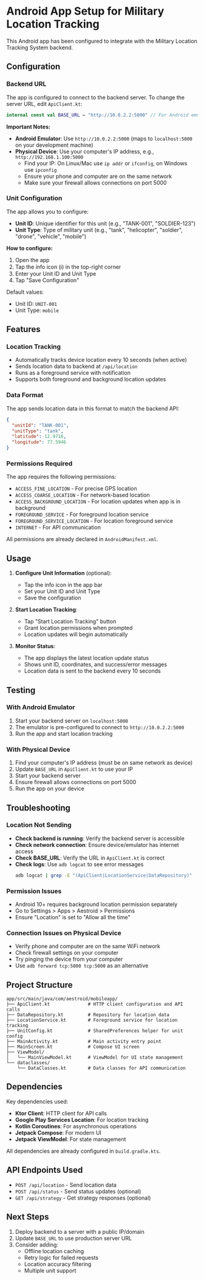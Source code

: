 # Android App Setup for Military Location Tracking

This Android app has been configured to integrate with the Military Location Tracking System backend.

## Configuration

### Backend URL

The app is configured to connect to the backend server. To change the server URL, edit `ApiClient.kt`:

```kotlin
internal const val BASE_URL = "http://10.0.2.2:5000" // For Android emulator
```

**Important Notes:**
- **Android Emulator**: Use `http://10.0.2.2:5000` (maps to `localhost:5000` on your development machine)
- **Physical Device**: Use your computer's IP address, e.g., `http://192.168.1.100:5000`
  - Find your IP: On Linux/Mac use `ip addr` or `ifconfig`, on Windows use `ipconfig`
  - Ensure your phone and computer are on the same network
  - Make sure your firewall allows connections on port 5000

### Unit Configuration

The app allows you to configure:
- **Unit ID**: Unique identifier for this unit (e.g., "TANK-001", "SOLDIER-123")
- **Unit Type**: Type of military unit (e.g., "tank", "helicopter", "soldier", "drone", "vehicle", "mobile")

**How to configure:**
1. Open the app
2. Tap the info icon (ℹ️) in the top-right corner
3. Enter your Unit ID and Unit Type
4. Tap "Save Configuration"

Default values:
- Unit ID: `UNIT-001`
- Unit Type: `mobile`

## Features

### Location Tracking
- Automatically tracks device location every 10 seconds (when active)
- Sends location data to backend at `/api/location`
- Runs as a foreground service with notification
- Supports both foreground and background location updates

### Data Format

The app sends location data in this format to match the backend API:

```json
{
  "unitId": "TANK-001",
  "unitType": "tank",
  "latitude": 12.9716,
  "longitude": 77.5946
}
```

### Permissions Required

The app requires the following permissions:
- `ACCESS_FINE_LOCATION` - For precise GPS location
- `ACCESS_COARSE_LOCATION` - For network-based location
- `ACCESS_BACKGROUND_LOCATION` - For location updates when app is in background
- `FOREGROUND_SERVICE` - For foreground location service
- `FOREGROUND_SERVICE_LOCATION` - For location foreground service
- `INTERNET` - For API communication

All permissions are already declared in `AndroidManifest.xml`.

## Usage

1. **Configure Unit Information** (optional):
   - Tap the info icon in the app bar
   - Set your Unit ID and Unit Type
   - Save the configuration

2. **Start Location Tracking**:
   - Tap "Start Location Tracking" button
   - Grant location permissions when prompted
   - Location updates will begin automatically

3. **Monitor Status**:
   - The app displays the latest location update status
   - Shows unit ID, coordinates, and success/error messages
   - Location data is sent to the backend every 10 seconds

## Testing

### With Android Emulator

1. Start your backend server on `localhost:5000`
2. The emulator is pre-configured to connect to `http://10.0.2.2:5000`
3. Run the app and start location tracking

### With Physical Device

1. Find your computer's IP address (must be on same network as device)
2. Update `BASE_URL` in `ApiClient.kt` to use your IP
3. Start your backend server
4. Ensure firewall allows connections on port 5000
5. Run the app on your device

## Troubleshooting

### Location Not Sending

- **Check backend is running**: Verify the backend server is accessible
- **Check network connection**: Ensure device/emulator has internet access
- **Check BASE_URL**: Verify the URL in `ApiClient.kt` is correct
- **Check logs**: Use `adb logcat` to see error messages
  ```bash
  adb logcat | grep -E "(ApiClient|LocationService|DataRepository)"
  ```

### Permission Issues

- Android 10+ requires background location permission separately
- Go to Settings > Apps > Aestroid > Permissions
- Ensure "Location" is set to "Allow all the time"

### Connection Issues on Physical Device

- Verify phone and computer are on the same WiFi network
- Check firewall settings on your computer
- Try pinging the device from your computer
- Use `adb forward tcp:5000 tcp:5000` as an alternative

## Project Structure

```
app/src/main/java/com/aestroid/mobileapp/
├── ApiClient.kt              # HTTP client configuration and API calls
├── DataRepository.kt         # Repository for location data
├── LocationService.kt        # Foreground service for location tracking
├── UnitConfig.kt             # SharedPreferences helper for unit config
├── MainActivity.kt           # Main activity entry point
├── MainScreen.kt             # Compose UI screen
├── ViewModel/
│   └── MainViewModel.kt      # ViewModel for UI state management
└── dataclasses/
    └── DataClasses.kt        # Data classes for API communication
```

## Dependencies

Key dependencies used:
- **Ktor Client**: HTTP client for API calls
- **Google Play Services Location**: For location tracking
- **Kotlin Coroutines**: For asynchronous operations
- **Jetpack Compose**: For modern UI
- **Jetpack ViewModel**: For state management

All dependencies are already configured in `build.gradle.kts`.

## API Endpoints Used

- `POST /api/location` - Send location data
- `POST /api/status` - Send status updates (optional)
- `GET /api/strategy` - Get strategy responses (optional)

## Next Steps

1. Deploy backend to a server with a public IP/domain
2. Update `BASE_URL` to use production server URL
3. Consider adding:
   - Offline location caching
   - Retry logic for failed requests
   - Location accuracy filtering
   - Multiple unit support

